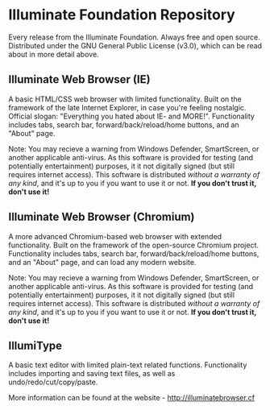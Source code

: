 # Illuminate Foundation Repository
Every release from the Illuminate Foundation. Always free and open source. Distributed under the GNU General Public License (v3.0), which can be read about in more detail above.


## Illuminate Web Browser (IE)
A basic HTML/CSS web browser with limited functionality. Built on the framework of the late Internet Explorer, in case you're feeling nostalgic. Official slogan: "Everything you hated about IE- and MORE!". Functionality includes tabs, search bar, forward/back/reload/home buttons, and an "About" page.

Note: You may recieve a warning from Windows Defender, SmartScreen, or another applicable anti-virus. As this software is provided for testing (and potentially entertainment) purposes, it it not digitally signed (but still requires internet access). This software is distributed *without a warranty of any kind*, and it's up to you if you want to use it or not. **If you don't trust it, don't use it!**



## Illuminate Web Browser (Chromium)
A more advanced Chromium-based web browser with extended functionality. Built on the framework of the open-source Chromium project. Functionality includes tabs, search bar, forward/back/reload/home buttons, and an "About" page, and can load any modern website.

Note: You may recieve a warning from Windows Defender, SmartScreen, or another applicable anti-virus. As this software is provided for testing (and potentially entertainment) purposes, it it not digitally signed (but still requires internet access). This software is distributed *without a warranty of any kind*, and it's up to you if you want to use it or not. **If you don't trust it, don't use it!**



## IllumiType
A basic text editor with limited plain-text related functions. Functionality includes importing and saving text files, as well as undo/redo/cut/copy/paste.



More information can be found at the website - http://illuminatebrowser.cf


